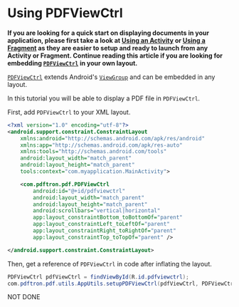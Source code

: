 # Using PDFViewCtrl

**If you are looking for a quick start on displaying documents in your application, please first take a look at [Using an Activity](/android/guides/getting-started/using-activity) or [Using a Fragment](/android/guides/getting-started/using-fragment) as they are easier to setup and ready to launch from any Activity or Fragment. Continue reading this article if you are looking for embedding [`PDFViewCtrl`](https://www.pdftron.com/pdfnet/mobile/docs/Android/pdfnet/javadoc/reference/com/pdftron/pdf/PDFViewCtrl.html) in your own layout.**

[`PDFViewCtrl`](https://www.pdftron.com/pdfnet/mobile/docs/Android/pdfnet/javadoc/reference/com/pdftron/pdf/PDFViewCtrl.html) extends Android's [`ViewGroup`](https://developer.android.com/reference/android/view/ViewGroup.html) and can be embedded in any layout.

In this tutorial you will be able to display a PDF file in `PDFViewCtrl`.

First, add `PDFViewCtrl` to your XML layout.

```xml
<?xml version="1.0" encoding="utf-8"?>
<android.support.constraint.ConstraintLayout
    xmlns:android="http://schemas.android.com/apk/res/android"
    xmlns:app="http://schemas.android.com/apk/res-auto"
    xmlns:tools="http://schemas.android.com/tools"
    android:layout_width="match_parent"
    android:layout_height="match_parent"
    tools:context="com.myapplication.MainActivity">

    <com.pdftron.pdf.PDFViewCtrl
        android:id="@+id/pdfviewctrl"
        android:layout_width="match_parent"
        android:layout_height="match_parent"
        android:scrollbars="vertical|horizontal"
        app:layout_constraintBottom_toBottomOf="parent"
        app:layout_constraintLeft_toLeftOf="parent"
        app:layout_constraintRight_toRightOf="parent"
        app:layout_constraintTop_toTopOf="parent" />

</android.support.constraint.ConstraintLayout>
```

Then, get a reference of `PDFViewCtrl` in code after inflating the layout.
```java
PDFViewCtrl pdfViewCtrl = findViewById(R.id.pdfviewctrl);
com.pdftron.pdf.utils.AppUtils.setupPDFViewCtrl(pdfViewCtrl, PDFViewCtrlConfig.getDefaultConfig(this));
```

NOT DONE
